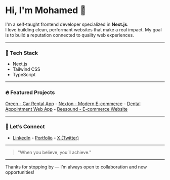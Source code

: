 # Hi, I'm Mohamed 👋

I'm a self-taught frontend developer specialized in **Next.js**.  
I love building clean, performant websites that make a real impact. My goal is to build a reputation connected to quality web experiences.

---

### 🚀 Tech Stack
- Next.js  
- Tailwind CSS  
- TypeScript  

---

### 🔥 Featured Projects
 [Oreen - Car Rental App](https://oreen.molaraiche.com/) -  [Nexton - Modern E-commerce](https://nexton.molaraiche.com/) - [Dental Appointment Web App](https://dental.molaraiche.com/) - [Beesound - E-commerce Website](https://beesound.molaraiche.com/)  

---

### 🤝 Let’s Connect
- [LinkedIn](https://www.linkedin.com/in/mohamedlaraiche/) - [Portfolio](https://www.mohamedlaraiche.com/en)  - [X (Twitter)](https://x.com/molaraiche)  

---

> "When you believe, you’ll achieve."

---

Thanks for stopping by — I’m always open to collaboration and new opportunities!
